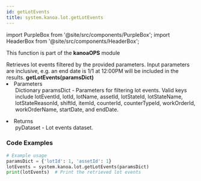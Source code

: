 ```yaml
---
id: getLotEvents
title: system.kanoa.lot.getLotEvents
---
```


import PurpleBox from '@site/src/components/PurpleBox';
import HeaderBox from '@site/src/components/HeaderBox';

<PurpleBox>This function is part of the <b>kanoaOPS</b> module</PurpleBox>

<HeaderBox header="Description">
  Retrieves lot events filtered by the provided parameters.  Input parameters are inclusive, e.g. an end date is 1/1 at 12:00PM will be included in the results.
</HeaderBox>

<HeaderBox header="Syntax">
  <b>getLotEvents(paramsDict)</b>
    <li>Parameters <br />
      <ul>Dictionary paramsDict - Parameters for filtering lot events. Valid keys include lotEventId, lotId, lotName, assetId, lotStateId, lotStateName, lotStateReasonId, shiftId, itemId, counterId, counterTypeId, workOrderId, workOrderName, startDate, and endDate.</ul>
    </li>
    <li>Returns <br />
      <ul>pyDataset - Lot events dataset.</ul>
    </li>
</HeaderBox>

### Code Examples

```python
# Example usage
paramsDict = {'lotId': 1, 'assetId': 1}
lotEvents = system.kanoa.lot.getLotEvents(paramsDict)
print(lotEvents)  # Print the retrieved lot events


